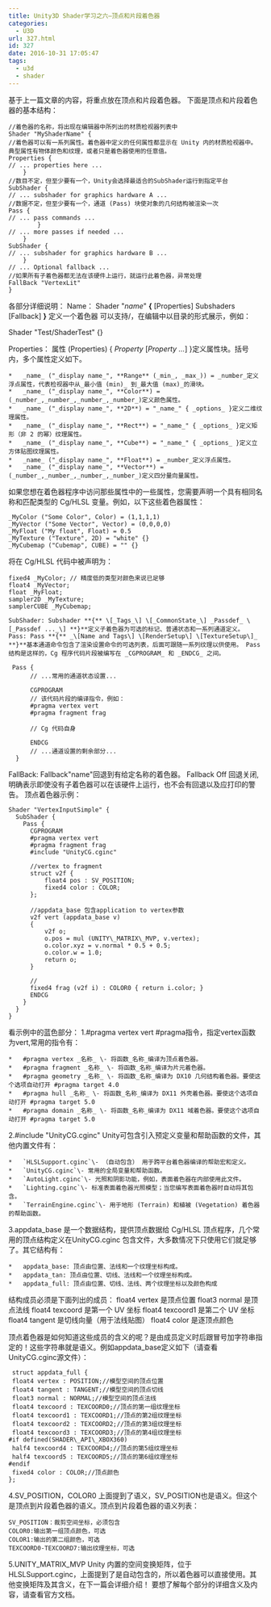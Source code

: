 ```yaml
---
title: Unity3D Shader学习之六—顶点和片段着色器
categories:
  - U3D
url: 327.html
id: 327
date: 2016-10-31 17:05:47
tags:
  - u3d
  - shader
---
```


基于上一篇文章的内容，将重点放在顶点和片段着色器。 下面是顶点和片段着色器的基本结构：
    
    //着色器的名称，将出现在编辑器中所列出的材质检视器列表中
    Shader "MyShaderName" {
    //着色器可以有一系列属性。着色器中定义的任何属性都显示在 Unity 内的材质检视器中。典型属性有物体颜色和纹理，或者只是着色器使用的任意值。
    Properties {
    // ... properties here ...
        }
    //数目不定，但至少要有一个，Unity会选择最适合的SubShader运行到指定平台
    SubShader {
    // ... subshader for graphics hardware A ...
    //数据不定，但至少要有一个，通道 (Pass) 块使对象的几何结构被渲染一次
    Pass {
    // ... pass commands ...
            }
    // ... more passes if needed ...
        }
    SubShader {
    // ... subshader for graphics hardware B ...
        }
    // ... Optional fallback ...
    //如果所有子着色器都无法在该硬件上运行，就运行此着色器，异常处理
    FallBack "VertexLit"
    }

各部分详细说明： Name： Shader "_name_" **{** \[Properties\] Subshaders \[Fallback\] **}** 定义一个着色器 可以支持/，在编辑中以目录的形式展示，例如：

Shader "Test/ShaderTest" {}

Properties： 属性 (Properties) { _Property_ \[_Property ..._\] }定义属性块。括号内，多个属性定义如下。
    
    *   _name_ ("_display name_", **Range** (_min_, _max_)) = _number_定义浮点属性，代表检视器中从_最小值 (min)_ 到_最大值 (max)_的滑块。
    *   _name_ ("_display name_", **Color**) = (_number_,_number_,_number_,_number_)定义颜色属性。
    *   _name_ ("_display name_", **2D**) = "_name_" { _options_ }定义二维纹理属性。
    *   _name_ ("_display name_", **Rect**) = "_name_" { _options_ }定义矩形（非 2 的幂）纹理属性。
    *   _name_ ("_display name_", **Cube**) = "_name_" { _options_ }定义立方体贴图纹理属性。
    *   _name_ ("_display name_", **Float**) = _number_定义浮点属性。
    *   _name_ ("_display name_", **Vector**) = (_number_,_number_,_number_,_number_)定义四分量向量属性。

如果您想在着色器程序中访问那些属性中的一些属性，您需要声明一个具有相同名称和匹配类型的 Cg/HLSL 变量。例如，以下这些着色器属性：
    
    _MyColor ("Some Color", Color) = (1,1,1,1) 
    _MyVector ("Some Vector", Vector) = (0,0,0,0) 
    _MyFloat ("My float", Float) = 0.5 
    _MyTexture ("Texture", 2D) = "white" {} 
    _MyCubemap ("Cubemap", CUBE) = "" {} 

将在 Cg/HLSL 代码中被声明为：
    
    fixed4 _MyColor; // 精度低的类型对颜色来说已足够
    float4 _MyVector;
    float _MyFloat; 
    sampler2D _MyTexture;
    samplerCUBE _MyCubemap;
    
    SubShader: Subshader **{** \[_Tags_\] \[_CommonState_\] _Passdef_ \[_Passdef ..._\] **}**定义子着色器为可选的标记、普通状态和一系列通道定义。 Pass: Pass **{** _\[Name and Tags\] \[RenderSetup\] \[TextureSetup\]_ **}**基本通道命令包含了渲染设置命令的可选列表，后面可跟随一系列纹理以供使用。 Pass结构是这样的，Cg 程序代码片段被编写在 _CGPROGRAM_ 和 _ENDCG_ 之间。
    
     Pass {
          // ...常用的通道状态设置...
    
          CGPROGRAM
          // 该代码片段的编译指令，例如：
          #pragma vertex vert
          #pragma fragment frag
    
          // Cg 代码自身
    
          ENDCG
          // ...通道设置的剩余部分...
      }

FallBack: Fallback"name"回退到有给定名称的着色器。 Fallback Off 回退关闭,明确表示即使没有子着色器可以在该硬件上运行，也不会有回退以及应打印的警告。 顶点着色器示例：
    
    Shader "VertexInputSimple" {
      SubShader {
        Pass {
          CGPROGRAM
          #pragma vertex vert
          #pragma fragment frag
          #include "UnityCG.cginc"
    
          //vertex to fragment
          struct v2f {
              float4 pos : SV_POSITION;
              fixed4 color : COLOR;
          };
    
          //appdata_base 包含application to vertex参数
          v2f vert (appdata_base v)
          {
              v2f o;
              o.pos = mul (UNITY\_MATRIX\_MVP, v.vertex);
              o.color.xyz = v.normal * 0.5 + 0.5;
              o.color.w = 1.0;
              return o;
          }
    
          //
          fixed4 frag (v2f i) : COLOR0 { return i.color; }
          ENDCG
        }
      } 
    }

看示例中的蓝色部分： 1.#pragma vertex vert #pragma指令，指定vertex函数为vert,常用的指令有：
    
    *   #pragma vertex _名称_ \- 将函数_名称_编译为顶点着色器。
    *   #pragma fragment _名称_ \- 将函数_名称_编译为片元着色器。
    *   #pragma geometry _名称_ \- 将函数_名称_编译为 DX10 几何结构着色器。要使这个选项自动打开 #pragma target 4.0
    *   #pragma hull _名称_ \- 将函数_名称_编译为 DX11 外壳着色器。要使这个选项自动打开 #pragma target 5.0
    *   #pragma domain _名称_ \- 将函数_名称_编译为 DX11 域着色器。要使这个选项自动打开 #pragma target 5.0

2.#include "UnityCG.cginc" Unity可包含引入预定义变量和帮助函数的文件，其他内置文件有：
    
    *   `HLSLSupport.cginc`\- （自动包含） 用于跨平台着色器编译的帮助宏和定义。
    *   `UnityCG.cginc`\- 常用的全局变量和帮助函数。
    *   `AutoLight.cginc`\- 光照和阴影功能，例如，表面着色器在内部使用此文件。
    *   `Lighting.cginc`\- 标准表面着色器光照模型；当您编写表面着色器时自动将其包含。
    *   `TerrainEngine.cginc`\- 用于地形 (Terrain) 和植被 (Vegetation) 着色器的帮助函数。

3.appdata_base 是一个数据结构，提供顶点数据给 Cg/HLSL 顶点程序，几个常用的顶点结构定义在UnityCG.cginc 包含文件，大多数情况下只使用它们就足够了。其它结构有：
    
    *   appdata_base: 顶点由位置、法线和一个纹理坐标构成。
    *   appdata_tan: 顶点由位置、切线、法线和一个纹理坐标构成。
    *   appdata_full: 顶点由位置、切线、法线、两个纹理坐标以及颜色构成

结构成员必须是下面列出的成员： float4 vertex 是顶点位置 float3 normal 是顶点法线 float4 texcoord 是第一个 UV 坐标 float4 texcoord1 是第二个 UV 坐标 float4 tangent 是切线向量（用于法线贴图） float4 color 是逐顶点颜色

顶点着色器是如何知道这些成员的含义的呢？是由成员定义时后跟冒号加字符串指定的！这些字符串就是语义。例如appdata_base定义如下（请查看UnityCG.cginc源文件）：
    
     struct appdata_full {
     float4 vertex : POSITION;//模型空间的顶点位置
     float4 tangent : TANGENT;//模型空间的顶点切线
     float3 normal : NORMAL;//模型空间的顶点法线
     float4 texcoord : TEXCOORD0;//顶点的第一组纹理坐标
     float4 texcoord1 : TEXCOORD1;//顶点的第2组纹理坐标
     float4 texcoord2 : TEXCOORD2;//顶点的第3组纹理坐标
     float4 texcoord3 : TEXCOORD3;//顶点的第4组纹理坐标
    #if defined(SHADER\_API\_XBOX360)
     half4 texcoord4 : TEXCOORD4;//顶点的第5组纹理坐标
     half4 texcoord5 : TEXCOORD5;//顶点的第6组纹理坐标
    #endif
     fixed4 color : COLOR;//顶点颜色
    };

4.SV\_POSITION，COLOR0 上面提到了语义，SV\_POSITION也是语义。但这个是顶点到片段着色器的语义。顶点到片段着色器的语义列表：
    
    SV_POSITION：裁剪空间坐标，必须包含
    COLOR0:输出第一组顶点颜色，可选
    COLOR1:输出的第二组颜色，可选
    TEXCOORD0-TEXCOORD7:输出纹理坐标，可选

5.UNITY\_MATRIX\_MVP Unity 内置的空间变换矩阵，位于HLSLSupport.cginc，上面提到了是自动包含的，所以着色器可以直接使用。其他变换矩阵及其含义，在下一篇会详细介绍！ 要想了解每个部分的详细含义及内容，请查看官方文档。